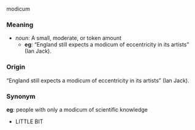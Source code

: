 modicum
### Meaning
+ _noun_: A small, moderate, or token amount
    + __eg__: “England still expects a modicum of eccentricity in its artists” (Ian Jack).

### Origin

“England still expects a modicum of eccentricity in its artists” (Ian Jack).

### Synonym

__eg__: people with only a modicum of scientific knowledge

+ LITTLE BIT


